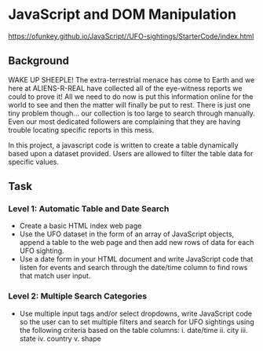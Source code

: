 # JavaScript and DOM Manipulation
https://ofunkey.github.io/JavaScript//UFO-sightings/StarterCode/index.html

## Background

WAKE UP SHEEPLE! The extra-terrestrial menace has come to Earth and we here at ALIENS-R-REAL have collected all of the eye-witness reports we could to prove it! All we need to do now is put this information online for the world to see and then the matter will finally be put to rest.
There is just one tiny problem though... our collection is too large to search through manually. Even our most dedicated followers are complaining that they are having trouble locating specific reports in this mess.

In this project, a javascript code is written to create a table dynamically based upon a dataset provided. Users are allowed to filter the table data for specific values. 

## Task
### Level 1: Automatic Table and Date Search
* Create a basic HTML index web page
* Use the UFO dataset in the form of an array of JavaScript objects, append a table to the web page and then add new rows of data for each UFO sighting.
* Use a date form in your HTML document and write JavaScript code that listen for events and search through the date/time column to find rows that match user input.

### Level 2: Multiple Search Categories
* Use multiple input tags and/or select dropdowns, write JavaScript code so the user can to set multiple filters and search for UFO sightings using the following criteria based on the table columns:
  i.  date/time
  ii. city
  iii.  state
  iv. country
  v.  shape
